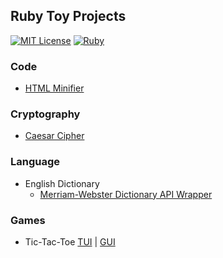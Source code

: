 ## Ruby Toy Projects
[![MIT License](https://img.shields.io/badge/License-MIT-green)](#) [![Ruby](https://img.shields.io/badge/Ruby-2.7.1-red)](#) 

### Code
- [HTML Minifier](./html-minifier/minify.rb)

### Cryptography
- [Caesar Cipher](./caesar-cipher/caesar-cipher.rb)

### Language
- English Dictionary 
  + [Merriam-Webster Dictionary API Wrapper](https://github.com/jioneeu/mw-dictionary)

### Games
- Tic-Tac-Toe [TUI](./tic-tac-toe/tui/ttt.rb) | [GUI](./tic-tac-toe/gui/ttt.rb)
